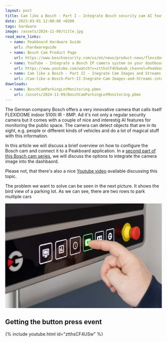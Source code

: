 ```yaml
---
layout: post
title: Cam like a Bosch - Part I - Integrate Bosch security cam AI features with Peakboard
date: 2023-03-01 12:00:00 +0200
tags: hardware
image: /assets/2024-11-09/title.jpg
read_more_links:
  - name: Peakboard Hardware Guide
    url: /hardwareguide
  - name: Bosch Cam Product Page
    url: https://www.boschsecurity.com/us/en/news/product-news/flexidome-5100i/
  - name: YouTube - Integrate a Bosch IP camera system on your dashboard
    url: https://www.youtube.com/watch?v=ztthsCF4USw&ab_channel=PeakboardEN
  - name: Cam like a Bosch - Part II - Inegrate Cam Images and Streams into Peakboard Applications
    url: /Cam-like-a-Bosch-Part-II-Inegrate-Cam-Images-and-Streams-into-Peakboard-Applications.html
downloads:
  - name: BoschCamParkingLotMonitoring.pbmx
    url: /assets/2024-11-09/BoschCamParkingLotMonitoring.pbmx
---
```

The German company Bosch offers a very innovative camera that calls itself FLEXIDOME indoor 5100i IR - 8MP. Ad it's not only a regular security camera but it comes with a couple of nice and interestig AI features for monitoring the public space. The camera can detect objects that are in its sight, e.g. people or different kinds of vehicles and do a lot of magical stuff with this information. 

In this article we will discuss a brief overview on how to configure the Bosch cam and connect it to a Peakboard application. In a [second part of this Bosch cam series](/Cam-like-a-Bosch-Part-II-Inegrate-Cam-Images-and-Streams-into-Peakboard-Applications.html), we will discuss the options to integrate the camera image into the dashbaord.

Please not, that there's also a nice [Youtube video](https://www.youtube.com/watch?v=ztthsCF4USw&ab_channel=PeakboardEN) available discussing this topic.

The problem we want to solve can be seen in the next picture. It shows the bird view of a parking lot. As we can see, there are two rows to park multiple cars

![image](/assets/2024-11-02/010.jpeg)

## Getting the button press event



{% include youtube.html id="ztthsCF4USw" %}



